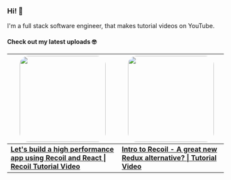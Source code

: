 ### Hi! 👋

I'm a full stack software engineer, that makes tutorial videos on YouTube.

#### Check out my latest uploads 🤓

| <a href="https://www.youtube.com/watch?v=9JVE8OGRSlA"><img src="https://img.youtube.com/vi/9JVE8OGRSlA/maxresdefault.jpg" width="200" style="border-radius:20px;" /></a> | <a href="https://www.youtube.com/watch?v=KBE7Ezn7h0A"><img src="https://img.youtube.com/vi/KBE7Ezn7h0A/maxresdefault.jpg" width="200" style="border-radius:20px;" /></a> |
| --- | --- |
| **[Let&#39;s build a high performance app using Recoil and React \| Recoil Tutorial Video](https://www.youtube.com/watch?v=9JVE8OGRSlA)** | **[Intro to Recoil - A great new Redux alternative? \| Tutorial Video](https://www.youtube.com/watch?v=KBE7Ezn7h0A)** |

